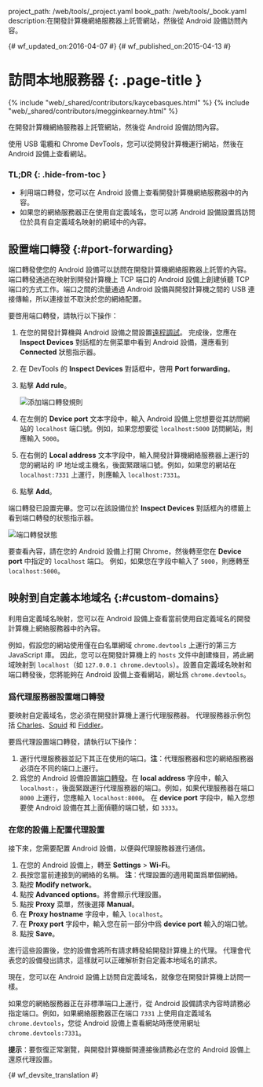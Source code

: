 project_path: /web/tools/_project.yaml
book_path: /web/tools/_book.yaml
description:在開發計算機網絡服務器上託管網站，然後從 Android 設備訪問內容。

{# wf_updated_on:2016-04-07 #}
{# wf_published_on:2015-04-13 #}

# 訪問本地服務器 {: .page-title }

{% include "web/_shared/contributors/kaycebasques.html" %}
{% include "web/_shared/contributors/megginkearney.html" %}

在開發計算機網絡服務器上託管網站，然後從 Android 設備訪問內容。


使用 USB 電纜和 Chrome DevTools，您可以從開發計算機運行網站，然後在 Android 設備上查看網站。
 


### TL;DR {: .hide-from-toc }
- 利用端口轉發，您可以在 Android 設備上查看開發計算機網絡服務器中的內容。
- 如果您的網絡服務器正在使用自定義域名，您可以將 Android 設備設置爲訪問位於具有自定義域名映射的網域中的內容。


## 設置端口轉發 {:#port-forwarding}

端口轉發使您的 Android 設備可以訪問在開發計算機網絡服務器上託管的內容。
端口轉發通過在映射到開發計算機上 TCP 端口的 Android 設備上創建偵聽 TCP 端口的方式工作。端口之間的流量通過 Android 設備與開發計算機之間的 USB 連接傳輸，所以連接並不取決於您的網絡配置。



要啓用端口轉發，請執行以下操作：

1. 在您的開發計算機與 Android 設備之間設置[遠程調試](.)。
完成後，您應在 **Inspect Devices** 對話框的左側菜單中看到 Android 設備，還應看到 **Connected** 狀態指示器。


1. 在 DevTools 的 **Inspect Devices** 對話框中，啓用 **Port forwarding**。
1. 點擊 **Add rule**。

   ![添加端口轉發規則](imgs/add-rule.png)
1. 在左側的 **Device port** 文本字段中，輸入 Android 設備上您想要從其訪問網站的 `localhost` 端口號。例如，如果您想要從 `localhost:5000` 訪問網站，則應輸入 `5000`。
1. 在右側的 **Local address** 文本字段中，輸入開發計算機網絡服務器上運行的您的網站的 IP 地址或主機名，後面緊跟端口號。例如，如果您的網站在 `localhost:7331` 上運行，則應輸入 `localhost:7331`。

1. 點擊 **Add**。

端口轉發已設置完畢。您可以在該設備位於 **Inspect Devices** 對話框內的標籤上看到端口轉發的狀態指示器。


![端口轉發狀態](imgs/port-forwarding-status.png)

要查看內容，請在您的 Android 設備上打開 Chrome，然後轉至您在 **Device port** 中指定的 `localhost` 端口。
例如，如果您在字段中輸入了 `5000`，則應轉至 `localhost:5000`。

 

## 映射到自定義本地域名 {:#custom-domains}

利用自定義域名映射，您可以在 Android 設備上查看當前使用自定義域名的開發計算機上網絡服務器中的內容。


例如，假設您的網站使用僅在白名單網域 `chrome.devtools` 上運行的第三方 JavaScript 庫。
因此，您可以在開發計算機上的 `hosts` 文件中創建條目，將此網域映射到 `localhost`（如 `127.0.0.1 chrome.devtools`）。設置自定義域名映射和端口轉發後，您將能夠在 Android 設備上查看網站，網址爲 `chrome.devtools`。

 

### 爲代理服務器設置端口轉發

要映射自定義域名，您必須在開發計算機上運行代理服務器。
代理服務器示例包括 [Charles][charles]、[Squid][squid] 和 [Fiddler][fiddler]。


要爲代理設置端口轉發，請執行以下操作：

1. 運行代理服務器並記下其正在使用的端口。**注**：代理服務器和您的網絡服務器必須在不同的端口上運行。
1. 爲您的 Android 設備設置[端口轉發](#port-forwarding)。在 **local address** 字段中，輸入 `localhost:`，後面緊跟運行代理服務器的端口。例如，如果代理服務器在端口 `8000` 上運行，您應輸入 `localhost:8000`。
在 **device port** 字段中，輸入您想要使 Android 設備在其上面偵聽的端口號，如 `3333`。


[charles]: http://www.charlesproxy.com/
[squid]: http://www.squid-cache.org/
[fiddler]: http://www.telerik.com/fiddler

### 在您的設備上配置代理設置

接下來，您需要配置 Android 設備，以便與代理服務器進行通信。
 

1. 在您的 Android 設備上，轉至 **Settings** > **Wi-Fi**。
1. 長按您當前連接到的網絡的名稱。
   **注**：代理設置的適用範圍爲單個網絡。
3. 點按 **Modify network**。
4. 點按 **Advanced options**。將會顯示代理設置。
5. 點按 **Proxy** 菜單，然後選擇 **Manual**。
6. 在 **Proxy hostname** 字段中，輸入 `localhost`。
7. 在 **Proxy port** 字段中，輸入您在前一部分中爲 **device port** 輸入的端口號。
8. 點按 **Save**。

進行這些設置後，您的設備會將所有請求轉發給開發計算機上的代理。
代理會代表您的設備發出請求，這樣就可以正確解析對自定義本地域名的請求。


現在，您可以在 Android 設備上訪問自定義域名，就像您在開發計算機上訪問一樣。
 

如果您的網絡服務器正在非標準端口上運行，從 Android 設備請求內容時請務必指定端口。例如，如果網絡服務器正在端口 `7331` 上使用自定義域名 `chrome.devtools`，您從 Android 設備上查看網站時應使用網址 `chrome.devtools:7331`。

 

**提示**：要恢復正常瀏覽，與開發計算機斷開連接後請務必在您的 Android 設備上還原代理設置。



{# wf_devsite_translation #}

